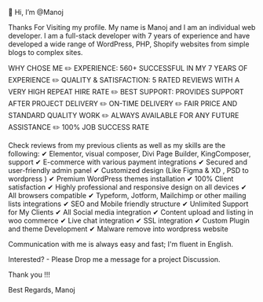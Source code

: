 👋 Hi, I’m @Manoj

Thanks For Visiting my profile. My name is Manoj and I am an individual web developer. I am a full-stack developer with 7 years of experience and have developed a wide range of WordPress, PHP, Shopify websites from simple blogs to complex sites.

WHY CHOSE ME
✏️ EXPERIENCE: 560+ SUCCESSFUL IN MY 7 YEARS OF EXPERIENCE
✏️ QUALITY & SATISFACTION: 5 RATED REVIEWS WITH A VERY HIGH REPEAT HIRE RATE
✏️ BEST SUPPORT: PROVIDES SUPPORT AFTER PROJECT DELIVERY
✏️ ON-TIME DELIVERY
✏️ FAIR PRICE AND STANDARD QUALITY WORK
✏️ ALWAYS AVAILABLE FOR ANY FUTURE ASSISTANCE
✏️ 100% JOB SUCCESS RATE


Check reviews from my previous clients as well as my skills are the following:
✔ Elementor, visual composer, Divi Page Builder, KingComposer, support
✔ E-commerce with various payment integrations
✔ Secured and user-friendly admin panel
✔ Customized design (Like Figma & XD , PSD to wordpress )
✔ Premium WordPress themes installation
✔ 100% Client satisfaction
✔ Highly professional and responsive design on all devices
✔ All browsers compatible
✔ Typeform, Jotform, Mailchimp or other mailing lists integrations
✔ SEO and Mobile friendly structure
✔ Unlimited Support for My Clients
✔ All Social media integration
✔ Content upload and listing in woo commerce
✔ Live chat integration
✔ SSL integration
✔ Custom Plugin and theme Development
✔ Malware remove into wordpress website

Communication with me is always easy and fast; I'm fluent in English.

Interested? - Please Drop me a message for a project Discussion.

Thank you !!!

Best Regards,
Manoj
